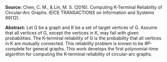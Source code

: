 **Source:** Chen, C. M., & Lin, M. S. (2016). Computing K-Terminal Reliability of Circular-Arc Graphs. IEICE TRANSACTIONS on Information and Systems 99(12).

**Abstract:** Let G be a graph and K be a set of target vertices of G. Assume that all vertices of G, except the vertices in K, may fail with given probabilities. The K-terminal reliability of G is the probability that all vertices in K are mutually connected. This reliability problem is known to be #P-complete for general graphs. This work develops the first polynomial-time algorithm for computing the K-terminal reliability of circular-arc graphs.

